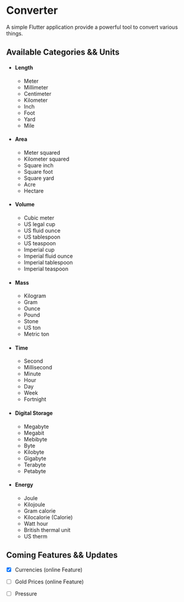 # Converter

A simple Flutter application provide a powerful tool to convert various things.


## Available Categories && Units


- #### Length
    - Meter
    - Millimeter
    - Centimeter
    - Kilometer
    - Inch
    - Foot
    - Yard
    - Mile
    

- #### Area
    - Meter squared
    - Kilometer squared
    - Square inch
    - Square foot
    - Square yard
    - Acre
    - Hectare
     
    
- #### Volume
    - Cubic meter
    - US legal cup
    - US fluid ounce
    - US tablespoon
    - US teaspoon
    - Imperial cup
    - Imperial fluid ounce
    - Imperial tablespoon
    - Imperial teaspoon
     
    
- #### Mass
    - Kilogram
    - Gram
    - Ounce
    - Pound
    - Stone
    - US ton
    - Metric ton
     
    
- #### Time
    - Second
    - Millisecond
    - Minute
    - Hour
    - Day
    - Week
    - Fortnight
     
    
- #### Digital Storage
    - Megabyte
    - Megabit
    - Mebibyte
    - Byte
    - Kilobyte
    - Gigabyte
    - Terabyte
    - Petabyte
     
    
- #### Energy
    - Joule
    - Kilojoule
    - Gram calorie
    - Kilocalorie (Calorie)
    - Watt hour
    - British thermal unit
    - US therm


## Coming Features && Updates

- [x] Currencies (online Feature)

- [ ] Gold Prices (online Feature)

- [ ] Pressure 


